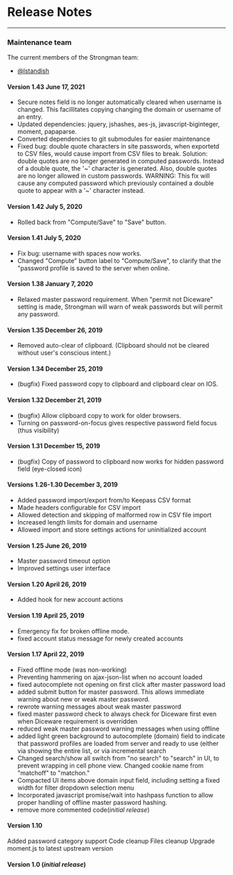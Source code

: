 # Release Notes

---

### Maintenance team

The current members of the Strongman team:

* [@lstandish](https://github.com/lstandish/)

#### Version 1.43 June 17, 2021
- Secure notes field is no longer automatically cleared when username is changed. This facillitates copying changing the domain or username of an entry.
- Updated dependencies: jquery, jshashes, aes-js, javascript-biginteger, moment, papaparse.
- Converted dependencies to git submodules for easier maintenance
- Fixed bug: double quote characters in site passwords, when exportetd to CSV files, would cause import from CSV files to break.  Solution: double quotes are no longer generated in computed passwords. Instead of a double quote, the '~' character is generated. Also, double quotes are no longer allowed in custom passwords. WARNING: This fix will cause any computed password which previously contained a double quote to appear with a '~' character instead.

#### Version 1.42 July 5, 2020
- Rolled back from "Compute/Save" to "Save" button.

#### Version 1.41 July 5, 2020
- Fix bug: username with spaces now works.
- Changed "Compute" button label to "Compute/Save", to clarify that the "password profile is saved to the server when online.

#### Version 1.38 January 7, 2020
- Relaxed master password requirement. When "permit not Diceware" setting is made, Strongman will
warn of weak passwords but will permit any password.

#### Version 1.35 December 26, 2019
- Removed auto-clear of clipboard. (Clipboard should not be cleared without user's conscious intent.)

#### Version 1.34 December 25, 2019
- (bugfix) Fixed password copy to clipboard and clipboard clear on IOS.

#### Version 1.32 December 21, 2019
- (bugfix) Allow clipboard copy to work for older browsers.
- Turning on password-on-focus gives respective password field focus (thus visibility)

#### Version 1.31 December 15, 2019
- (bugfix) Copy of password to clipboard now works for hidden password field (eye-closed icon) 

#### Versions 1.26-1.30 December 3, 2019
- Added password import/export from/to Keepass CSV format
- Made headers configurable for CSV import
- Allowed detection and skipping of malformed row in CSV file import
- Increased length limits for domain and username
- Allowed import and store settings actions for uninitialized account

#### Version 1.25 June 26, 2019
- Master password timeout option
- Improved settings user interface

#### Version 1.20 April 26, 2019
- Added hook for new account actions

#### Version 1.19 April 25, 2019
- Emergency fix for broken offline mode.
- fixed account status message for newly created accounts

#### Version 1.17 April 22, 2019
- Fixed offline mode (was non-working)
- Preventing hammering on ajax-json-list when no account loaded
- fixed autocomplete not opening on first click after master password load
- added submit button for master password. This allows immediate warning about new or weak master password.
- rewrote warning messages about weak master password
- fixed master password check to always check for Diceware first even when Diceware requirement is overridden
- reduced weak master password warning messages when using offline
- added light green background to autocomplete (domain) field to indicate that password profiles are loaded from server and ready to use (either via showing the entire list, or via incremental search
- Changed search/show all switch from "no search" to "search" in UI, to prevent wrapping in cell phone view.  Changed cookie name from "matchoff" to "matchon."
- Compacted UI items above domain input field, including setting a fixed width for filter dropdown selection menu
- Incorporated javascript promise/wait into hashpass function to allow proper handling of offline master password hashing.
- remove more commented code(*initial release*)

#### Version 1.10
Added password category support
Code cleanup
Files cleanup
Upgrade moment.js to latest upstream version

#### Version 1.0 (*initial release*)

<!--stackedit_data:
eyJoaXN0b3J5IjpbLTkwMjUzOTI3N119
-->